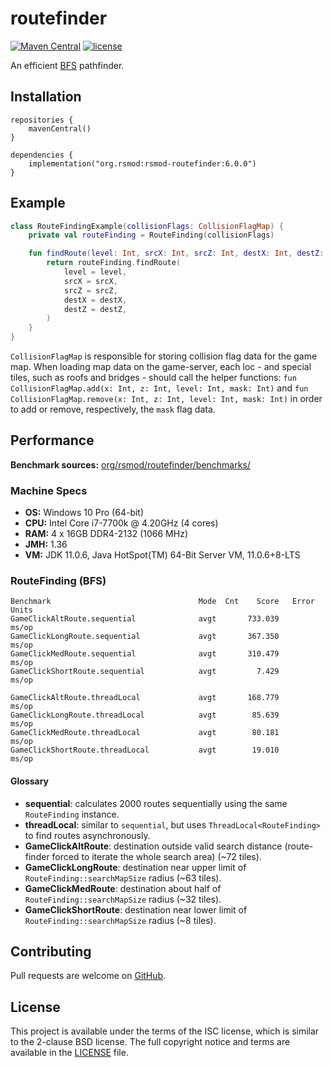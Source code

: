 # routefinder
[![Maven Central][maven-badge]][maven] [![license][license-badge]][isc]

An efficient [BFS][bfs] pathfinder.

## Installation

```
repositories {
    mavenCentral()
}

dependencies {
    implementation("org.rsmod:rsmod-routefinder:6.0.0")
}
```

## Example

```kotlin
class RouteFindingExample(collisionFlags: CollisionFlagMap) {
	private val routeFinding = RouteFinding(collisionFlags)

	fun findRoute(level: Int, srcX: Int, srcZ: Int, destX: Int, destZ: Int): Route {
		return routeFinding.findRoute(
			level = level,
			srcX = srcX,
			srcZ = srcZ,
			destX = destX,
			destZ = destZ,
		)
	}
}
```

`CollisionFlagMap` is responsible for storing collision flag data for the game map.
When loading map data on the game-server, each loc - and special tiles, such
as roofs and bridges - should call the helper functions:
`fun CollisionFlagMap.add(x: Int, z: Int, level: Int, mask: Int)` and
`fun CollisionFlagMap.remove(x: Int, z: Int, level: Int, mask: Int)`
in order to add or remove, respectively, the `mask` flag data.

## Performance
**Benchmark sources:** [org/rsmod/routefinder/benchmarks/][benchmark]

### Machine Specs
- **OS:** Windows 10 Pro (64-bit)
- **CPU:** Intel Core i7-7700k @ 4.20GHz (4 cores)
- **RAM:** 4 x 16GB DDR4-2132 (1066 MHz)
- **JMH:** 1.36
- **VM:** JDK 11.0.6, Java HotSpot(TM) 64-Bit Server VM, 11.0.6+8-LTS

### RouteFinding (BFS)
```
Benchmark                                 Mode  Cnt    Score   Error  Units
GameClickAltRoute.sequential              avgt       733.039          ms/op
GameClickLongRoute.sequential             avgt       367.350          ms/op
GameClickMedRoute.sequential              avgt       310.479          ms/op
GameClickShortRoute.sequential            avgt         7.429          ms/op

GameClickAltRoute.threadLocal             avgt       168.779          ms/op
GameClickLongRoute.threadLocal            avgt        85.639          ms/op
GameClickMedRoute.threadLocal             avgt        80.181          ms/op
GameClickShortRoute.threadLocal           avgt        19.010          ms/op
```

#### Glossary
- **sequential**: calculates 2000 routes sequentially using the same `RouteFinding` instance.
- **threadLocal**: similar to `sequential`, but uses `ThreadLocal<RouteFinding>` to find routes asynchronously.
- **GameClickAltRoute**: destination outside valid search distance (route-finder forced to iterate the whole search area) (~72 tiles).
- **GameClickLongRoute**: destination near upper limit of `RouteFinding::searchMapSize` radius (~63 tiles).
- **GameClickMedRoute**: destination about half of `RouteFinding::searchMapSize` radius (~32 tiles).
- **GameClickShortRoute**: destination near lower limit of `RouteFinding::searchMapSize` radius (~8 tiles).

## Contributing
Pull requests are welcome on [GitHub][github].

## License
This project is available under the terms of the ISC license, which is similar to the 2-clause BSD license. The full copyright notice and terms are available in the [LICENSE][license] file.

[isc]: https://opensource.org/licenses/ISC
[license]: https://github.com/rsmod/rsmod/blob/main/LICENSE.md
[license-badge]: https://img.shields.io/badge/license-ISC-informational
[maven]: https://maven-badges.herokuapp.com/maven-central/org.rsmod/rsmod-routefinder
[maven-badge]: https://maven-badges.herokuapp.com/maven-central/org.rsmod/rsmod-routefinder/badge.svg
[bfs]: https://en.wikipedia.org/wiki/Breadth-first_search
[github]: https://github.com/rsmod/rsmod
[benchmark]: https://github.com/rsmod/rsmod/tree/main/engine/routefinder/src/jmh/kotlin/org/rsmod/routefinder/benchmarks
